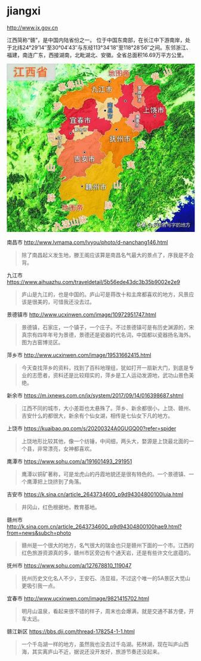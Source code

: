 # jiangxi

http://www.jx.gov.cn 

江西简称“赣”，是中国内陆省份之一。 位于中国东南部，在长江中下游南岸，处于北纬24°29′14″至30°04′43″与东经113°34′18″至118°28′56″之间。东邻浙江、福建，南连广东，西接湖南，北毗湖北、安徽。全省总面积16.69万平方公里。

![江西](jiangxi.jpg)

南昌市 http://www.lvmama.com/lvyou/photo/d-nanchang146.html

> 除了南昌起义发生地，滕王阁应该算是南昌名气最大的景点了，序我是不会背。

九江市 https://www.aihuazhu.com/traveldetail/5b56ede43dc3b35b9002e2e9

> 庐山是九江的，也是中国的。庐山可是蒋改十和主席都喜欢的地方，风景应该是很美的，可惜我还没去过。

景德镇市 http://www.ucxinwen.com/image/10972951747.html

> 景德镇，石家庄，一个镇子，一个庄子。不过景德镇可是有历史渊源的，宋真宗有四年年号为景德，景德还是瓷器的代名词，中国都以瓷器扬名海外。图为古窑博览区。

萍乡市 http://www.ucxinwen.com/image/19531662415.html

> 今天查找萍乡的资料，找到了百科地理组，犹如打开一扇新大门，到底是专业的志愿者，资料还是比较翔实的，萍乡是工人运动发源地，武功山景色美绝。

新余市 https://m.jxnews.com.cn/jx/system/2017/09/14/016398687.shtml

> 江西不同的城市，大小差距也太悬殊了。萍乡、新余都很小，上饶、赣州、吉安什么的都很大，新余有个仙女湖，相传是七仙女下凡的地方。

上饶市 https://kuaibao.qq.com/s/20200324A0GUGQ00?refer=spider

> 上饶地形比较其他，像一个纺锤，中间细，两头大，婺源是上饶最北面的一个县，非常漂亮，女神都喜欢。

鹰潭市 https://www.sohu.com/a/191601493_291951

> 鹰潭以铜矿著称，可是龙虎山的丹霞地貌还是很有特色的。一个景德镇、一个鹰潭把上饶挤到了角落。

吉安市 https://k.sina.cn/article_2643734600_p9d94304800100luia.html

> 井冈山，红色根据地，教育基地。

赣州市 http://k.sina.com.cn/article_2643734600_p9d94304800100hae9.html?from=news&subch=photo

> 赣州是一个很大的地方，名气很大的瑞金也只是赣州下面的一个市。江西的红色旅游资源真的多，赣州市区旁边有个通天岩，还是有些许文化底蕴的。

抚州市 https://www.sohu.com/a/127678810_119047

> 抚州历史文化名人不少，王安石、汤显祖，不过这个唯一的5A景区大觉山更吸引我一点。

宜春市 http://www.ucxinwen.com/image/9821415702.html

> 明月山温泉，看起来很不错的样子，周末也会爆满，就是交通不甚方便，开车太远。

赣江新区 https://bbs.dji.com/thread-178254-1-1.html

> 一个千岛湖一样的地方，虽然我也没去过千岛湖。拓林湖，现在叫庐山西海，其实离庐山不近，据说还没开发好，旅游节奏还没起来。